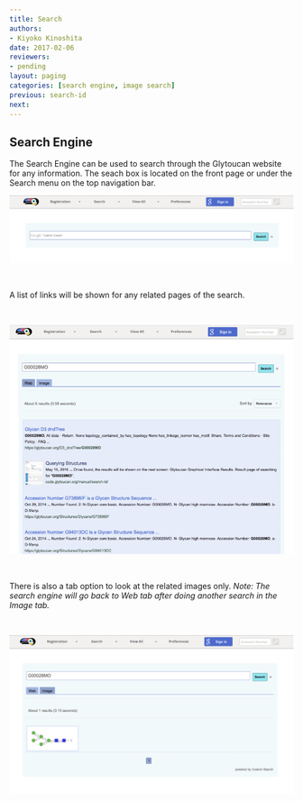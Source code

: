 ```yaml
---
title: Search
authors:
- Kiyoko Kinoshita
date: 2017-02-06
reviewers:
- pending
layout: paging
categories: [search engine, image search]
previous: search-id
next:
---
```


Search Engine
------------
  The Search Engine can be used to search through the Glytoucan website for any information. The seach box is located on the front page or under the Search menu on the top navigation bar.

![Search Engine](/images/manual/search-engine.png)

<br>

A list of links will be shown for any related pages of the search.  

<br>

![Search list](/images/manual/search-engine-G00028MO.png)

<br>

There is also a tab option to look at the related images only. *Note: The search engine will go back to Web tab after doing another search in the Image tab.*

<br>

![Search Images](/images/manual/search-engine-images.png)
